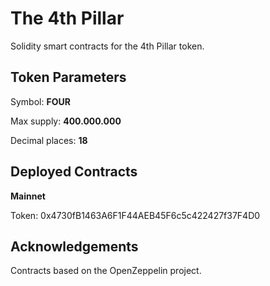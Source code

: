 # The 4th Pillar

Solidity smart contracts for the 4th Pillar token.

## Token Parameters

Symbol: **FOUR**

Max supply: **400.000.000**

Decimal places: **18**

## Deployed Contracts

**Mainnet**

Token: 0x4730fB1463A6F1F44AEB45F6c5c422427f37F4D0

## Acknowledgements

Contracts based on the OpenZeppelin project.
